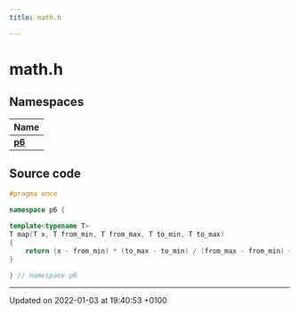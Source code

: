 ```yaml
---
title: math.h

---
```


# math.h



## Namespaces

| Name           |
| -------------- |
| **[p6](/api/Namespaces/namespacep6)**  |




## Source code

```cpp
#pragma once

namespace p6 {

template<typename T>
T map(T x, T from_min, T from_max, T to_min, T to_max)
{
    return (x - from_min) * (to_max - to_min) / (from_max - from_min) + to_min;
}

} // namespace p6
```


-------------------------------

Updated on 2022-01-03 at 19:40:53 +0100
